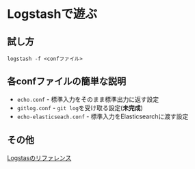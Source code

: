 # Logstashで遊ぶ

## 試し方

```
logstash -f <confファイル>
```

## 各confファイルの簡単な説明

* `echo.conf` - 標準入力をそのまま標準出力に返す設定
* `gitlog.conf` - `git log`を受け取る設定(**未完成**)
* `echo-elasticseach.conf` - 標準入力をElasticsearchに渡す設定

## その他

[Logstasのリファレンス](https://www.elastic.co/guide/en/logstash/current/index.html)

